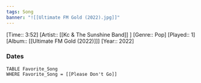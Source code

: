 ```yaml
---
tags: Song  
banner: "![[Ultimate FM Gold (2022).jpg]]"
---
```

[Time:: 3:52]
[Artist:: [[Kc & The Sunshine Band]] ]
[Genre:: Pop]
[Played:: 1]
[Album:: [[Ultimate FM Gold (2022)]]]
[Year:: 2022]
### Dates
````dataview
TABLE Favorite_Song
WHERE Favorite_Song = [[Please Don't Go]]
````